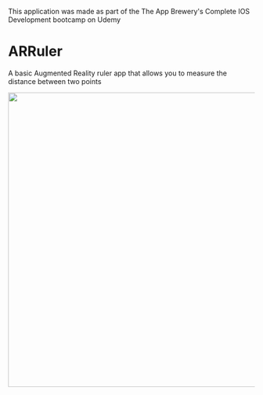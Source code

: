 This application was made as part of the The App Brewery's Complete IOS Development bootcamp on Udemy

# ARRuler
A basic Augmented Reality ruler app that allows you to measure the distance between two points

<p align="center">
  <img src = AR%20Ruler/ARRulerDemo.gif height="600">
</p>
